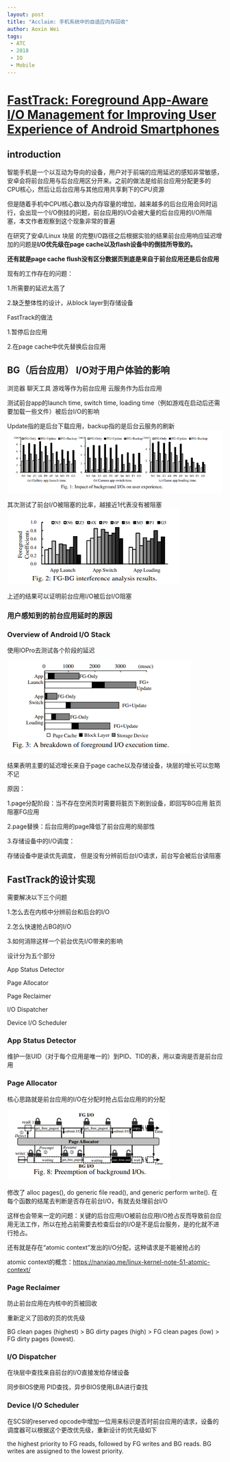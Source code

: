 ```yaml
---
layout: post
title: "Acclaim: 手机系统中的自适应内存回收"
author: Aoxin Wei
tags:
 - ATC
 - 2018
 - IO
 - Mobile
---
```


# [FastTrack: Foreground App-Aware I/O Management for Improving User Experience of Android Smartphones]()

## introduction

智能手机是一个以互动为导向的设备，用户对于前端的应用延迟的感知非常敏感，安卓会将前台应用与后台应用区分开来。之前的做法是给前台应用分配更多的CPU核心，然后让后台应用与其他应用共享剩下的CPU资源

但是随着手机中CPU核心数以及内存容量的增加，越来越多的后台应用会同时运行，会出现一个I/O倒挂的问题，前台应用的I/O会被大量的后台应用的I/O所阻塞，本文作者观察到这个现象非常的普遍

在研究了安卓/Linux 块层 的完整I/O路径之后根据实验的结果前台应用响应延迟增加的问题是**I/O优先级在page cache以及flash设备中的倒挂所导致的。**

**还有就是page cache flush没有区分数据页到底是来自于前台应用还是后台应用**



现有的工作存在的问题：

1.所需要的延迟太高了

2.缺乏整体性的设计，从block layer到存储设备



FastTrack的做法

1.暂停后台应用

2.在page cache中优先替换后台应用



## BG（后台应用） I/O对于用户体验的影响

浏览器 聊天工具 游戏等作为前台应用 云服务作为后台应用

测试前台app的launch time, switch time, loading time（例如游戏在启动后还需要加载一些文件）被后台I/O的影响

Update指的是后台下载应用，backup指的是后台云服务的刷新
![image](/images/2021-08-28-FastTrack%20Foreground%20App-Aware%20IO%20Management/fig1.png)

其次测试了前台I/O被阻塞的比率，越接近1代表没有被阻塞
![image](/images/2021-08-28-FastTrack%20Foreground%20App-Aware%20IO%20Management/fig2.png)

上述的结果可以证明前台应用I/O被后台I/O阻塞
### 用户感知到的前台应用延时的原因

### Overview of Android I/O Stack

使用IOPro去测试各个阶段的延迟

![image](/images/2021-08-28-FastTrack%20Foreground%20App-Aware%20IO%20Management/fig3.png)

结果表明主要的延迟增长来自于page cache以及存储设备，块层的增长可以忽略不记

原因：

1.page分配阶段：当不存在空闲页时需要将脏页下刷到设备，即回写BG应用
脏页阻塞FG应用

2.page替换：后台应用的page降低了前台应用的局部性

3.存储设备中的I/O调度：

存储设备中是读优先调度， 但是没有分辨前后台I/O请求，前台写会被后台读阻塞



## FastTrack的设计实现

需要解决以下三个问题

1.怎么去在内核中分辨前台和后台的I/O

2.怎么快速抢占BG的I/O

3.如何消除这样一个前台优先I/O带来的影响



设计分为五个部分

App Status Detector

Page Allocator

Page Reclaimer

I/O Dispatcher

Device I/O Scheduler



### App Status Detector

维护一张UID（对于每个应用是唯一的）到PID、TID的表，用以查询是否是前台应用

### Page Allocator

核心思路就是前台应用的I/O在分配时抢占后台应用的的分配

![image](/images/2021-08-28-FastTrack%20Foreground%20App-Aware%20IO%20Management/fig8.png)

修改了 alloc pages(), do generic file read(), and generic perform write(). 在每个函数的结尾去判断是否存在前台I/O，有就去处理前台I/O



这样也会带来一定的问题：关键的后台应用I/O被前台应用I/O抢占反而导致前台应用无法工作，所以在抢占前需要去检查后台的I/O是不是后台服务，是的化就不进行抢占。

还有就是存在“atomic context”发出的I/O分配，这种请求是不能被抢占的

 atomic context的概念：https://nanxiao.me/linux-kernel-note-51-atomic-context/

### Page Reclaimer

防止前台应用在内核中的页被回收

重新定义了回收的页的优先级

 BG clean pages (highest) > BG dirty pages (high) > FG clean pages (low) > FG dirty pages
(lowest).
### I/O Dispatcher

在块层中查找来自前台的I/O直接发给存储设备

同步BIOS使用 PID查找，异步BIOS使用LBA进行查找

### Device I/O Scheduler

在SCSI的reserved opcode中增加一位用来标识是否时前台应用的请求，设备的调度器可以根据这个更改优先级，重新设计的优先级如下

 the highest priority to FG reads, followed by FG writes and BG reads. BG writes are assigned to the lowest priority.